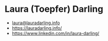 # Laura (Toepfer) Darling

* laura@lauradarling.info
* https://lauradarling.info/
* https://www.linkedin.com/in/laura-darling/
